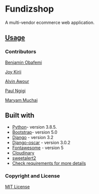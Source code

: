 # Fundizshop
A multi-vendor ecommerce web application.

## [Usage](https://fundizshop.herokuapp.com/)

### Contributors
[Benjamin Obafemi](https://github.com/benjaminbills)

[Joy Kirii](https://github.com/Wakarende)

[Alvin Awour](https://github.com/Alvin-21)

[Paul Ngigi](https://github.com/Paul-Ngigi)

[Maryam Muchai](https://github.com/MaryamMuchai)

## Built with

- [Python](https://www.python.org/)- version 3.8.5.
- [Bootstrap](https://getbootstrap.com/)- version 5.0
- [Django](https://www.djangoproject.com/) - version 3.2
- [Django-oscar](http://oscarcommerce.com/) - version 3.0.2
- [Fontawesome](https://fontawesome.com/) - version 5
- [Cloudinary](https://cloudinary.com/)
- [sweetalert2](https://sweetalert2.github.io/)
- [Check requirements for more details](https://github.com/benjaminbills/fundizshop/blob/master/requirements.txt)

### Copyright and License
[MIT License](https://github.com/benjaminbills/fundizshop/blob/master/License)

